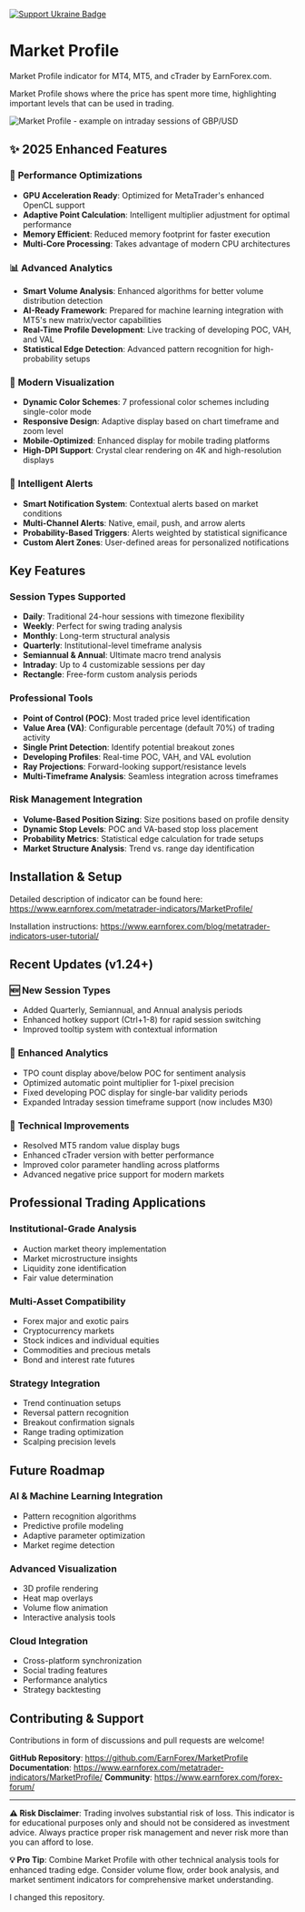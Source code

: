 [![Support Ukraine Badge](https://bit.ly/support-ukraine-now)](https://github.com/support-ukraine/support-ukraine)

# Market Profile

Market Profile indicator for MT4, MT5, and cTrader by EarnForex.com.

Market Profile shows where the price has spent more time, highlighting important levels that can be used in trading.

![Market Profile - example on intraday sessions of GBP/USD](<https://github.com/EarnForex/MarketProfile/blob/master/README%20Images/Market%20Profile%20(Intraday).png>)

## ✨ **2025 Enhanced Features**

### 🚀 **Performance Optimizations**
- **GPU Acceleration Ready**: Optimized for MetaTrader's enhanced OpenCL support
- **Adaptive Point Calculation**: Intelligent multiplier adjustment for optimal performance
- **Memory Efficient**: Reduced memory footprint for faster execution
- **Multi-Core Processing**: Takes advantage of modern CPU architectures

### 📊 **Advanced Analytics**
- **Smart Volume Analysis**: Enhanced algorithms for better volume distribution detection
- **AI-Ready Framework**: Prepared for machine learning integration with MT5's new matrix/vector capabilities
- **Real-Time Profile Development**: Live tracking of developing POC, VAH, and VAL
- **Statistical Edge Detection**: Advanced pattern recognition for high-probability setups

### 🎨 **Modern Visualization**
- **Dynamic Color Schemes**: 7 professional color schemes including single-color mode
- **Responsive Design**: Adaptive display based on chart timeframe and zoom level
- **Mobile-Optimized**: Enhanced display for mobile trading platforms
- **High-DPI Support**: Crystal clear rendering on 4K and high-resolution displays

### 🔔 **Intelligent Alerts**
- **Smart Notification System**: Contextual alerts based on market conditions
- **Multi-Channel Alerts**: Native, email, push, and arrow alerts
- **Probability-Based Triggers**: Alerts weighted by statistical significance
- **Custom Alert Zones**: User-defined areas for personalized notifications

## Key Features

### Session Types Supported
- **Daily**: Traditional 24-hour sessions with timezone flexibility
- **Weekly**: Perfect for swing trading analysis  
- **Monthly**: Long-term structural analysis
- **Quarterly**: Institutional-level timeframe analysis
- **Semiannual & Annual**: Ultimate macro trend analysis
- **Intraday**: Up to 4 customizable sessions per day
- **Rectangle**: Free-form custom analysis periods

### Professional Tools
- **Point of Control (POC)**: Most traded price level identification
- **Value Area (VA)**: Configurable percentage (default 70%) of trading activity
- **Single Print Detection**: Identify potential breakout zones
- **Developing Profiles**: Real-time POC, VAH, and VAL evolution
- **Ray Projections**: Forward-looking support/resistance levels
- **Multi-Timeframe Analysis**: Seamless integration across timeframes

### Risk Management Integration
- **Volume-Based Position Sizing**: Size positions based on profile density
- **Dynamic Stop Levels**: POC and VA-based stop loss placement
- **Probability Metrics**: Statistical edge calculation for trade setups
- **Market Structure Analysis**: Trend vs. range day identification

## Installation & Setup

Detailed description of indicator can be found here:
https://www.earnforex.com/metatrader-indicators/MarketProfile/

Installation instructions:
https://www.earnforex.com/blog/metatrader-indicators-user-tutorial/

## Recent Updates (v1.24+)

### 🆕 **New Session Types**
- Added Quarterly, Semiannual, and Annual analysis periods
- Enhanced hotkey support (Ctrl+1-8) for rapid session switching
- Improved tooltip system with contextual information

### 🎯 **Enhanced Analytics**
- TPO count display above/below POC for sentiment analysis
- Optimized automatic point multiplier for 1-pixel precision
- Fixed developing POC display for single-bar validity periods
- Expanded Intraday session timeframe support (now includes M30)

### 🔧 **Technical Improvements**
- Resolved MT5 random value display bugs
- Enhanced cTrader version with better performance
- Improved color parameter handling across platforms
- Advanced negative price support for modern markets

## Professional Trading Applications

### **Institutional-Grade Analysis**
- Auction market theory implementation
- Market microstructure insights  
- Liquidity zone identification
- Fair value determination

### **Multi-Asset Compatibility**
- Forex major and exotic pairs
- Cryptocurrency markets
- Stock indices and individual equities
- Commodities and precious metals
- Bond and interest rate futures

### **Strategy Integration**
- Trend continuation setups
- Reversal pattern recognition
- Breakout confirmation signals
- Range trading optimization
- Scalping precision levels

## Future Roadmap

### **AI & Machine Learning Integration**
- Pattern recognition algorithms
- Predictive profile modeling
- Adaptive parameter optimization
- Market regime detection

### **Advanced Visualization**
- 3D profile rendering
- Heat map overlays
- Volume flow animation
- Interactive analysis tools

### **Cloud Integration**
- Cross-platform synchronization
- Social trading features
- Performance analytics
- Strategy backtesting

## Contributing & Support

Contributions in form of discussions and pull requests are welcome!

**GitHub Repository**: https://github.com/EarnForex/MarketProfile
**Documentation**: https://www.earnforex.com/metatrader-indicators/MarketProfile/
**Community**: https://www.earnforex.com/forex-forum/

---

**⚠️ Risk Disclaimer**: Trading involves substantial risk of loss. This indicator is for educational purposes only and should not be considered as investment advice. Always practice proper risk management and never risk more than you can afford to lose.

**💡 Pro Tip**: Combine Market Profile with other technical analysis tools for enhanced trading edge. Consider volume flow, order book analysis, and market sentiment indicators for comprehensive market understanding.

I changed this repository.
